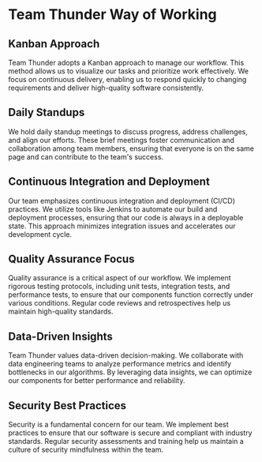 # Team Thunder Way of Working

## Kanban Approach
Team Thunder adopts a Kanban approach to manage our workflow. This method allows us to visualize our tasks and prioritize work effectively. We focus on continuous delivery, enabling us to respond quickly to changing requirements and deliver high-quality software consistently.

## Daily Standups
We hold daily standup meetings to discuss progress, address challenges, and align our efforts. These brief meetings foster communication and collaboration among team members, ensuring that everyone is on the same page and can contribute to the team's success.

## Continuous Integration and Deployment
Our team emphasizes continuous integration and deployment (CI/CD) practices. We utilize tools like Jenkins to automate our build and deployment processes, ensuring that our code is always in a deployable state. This approach minimizes integration issues and accelerates our development cycle.

## Quality Assurance Focus
Quality assurance is a critical aspect of our workflow. We implement rigorous testing protocols, including unit tests, integration tests, and performance tests, to ensure that our components function correctly under various conditions. Regular code reviews and retrospectives help us maintain high-quality standards.

## Data-Driven Insights
Team Thunder values data-driven decision-making. We collaborate with data engineering teams to analyze performance metrics and identify bottlenecks in our algorithms. By leveraging data insights, we can optimize our components for better performance and reliability.

## Security Best Practices
Security is a fundamental concern for our team. We implement best practices to ensure that our software is secure and compliant with industry standards. Regular security assessments and training help us maintain a culture of security mindfulness within the team. 